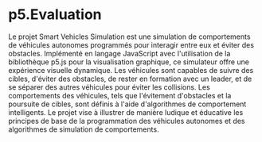 # p5.Evaluation
Le projet Smart Vehicles Simulation est une simulation de comportements de véhicules autonomes programmés pour interagir entre eux et éviter des obstacles. 
Implémenté en langage JavaScript avec l'utilisation de la bibliothèque p5.js pour la visualisation graphique, ce simulateur offre une expérience visuelle dynamique.
Les véhicules sont capables de suivre des cibles, d'éviter des obstacles, de rester en formation avec un leader, et de se séparer des autres véhicules pour éviter les collisions.
Les comportements des véhicules, tels que l'évitement d'obstacles et la poursuite de cibles, sont définis à l'aide d'algorithmes de comportement intelligents. 
Le projet vise à illustrer de manière ludique et éducative les principes de base de la programmation des véhicules autonomes et des algorithmes de simulation de comportements.
